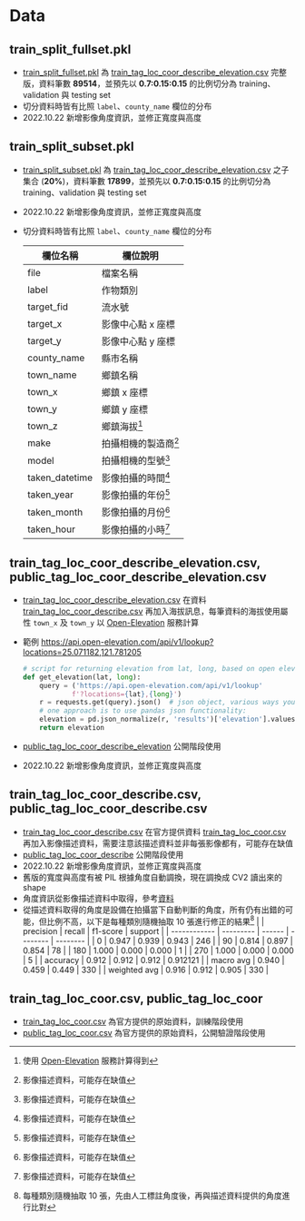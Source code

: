 # Data

## train_split_fullset.pkl
- [train_split_fullset.pkl](train_split_fullset.pkl) 為 [train_tag_loc_coor_describe_elevation.csv](train_tag_loc_coor_describe_elevation.csv) 完整版，資料筆數 **89514**，並預先以 **0.7:0.15:0.15** 的比例切分為 training、validation 與 testing set
- 切分資料時皆有比照 `label`、`county_name` 欄位的分布
- 2022.10.22 新增影像角度資訊，並修正寬度與高度


## train_split_subset.pkl
- [train_split_subset.pkl](train_split_subset.pkl) 為 [train_tag_loc_coor_describe_elevation.csv](train_tag_loc_coor_describe_elevation.csv) 之子集合 (**20%**)，資料筆數 **17899**，並預先以 **0.7:0.15:0.15** 的比例切分為 training、validation 與 testing set
- 2022.10.22 新增影像角度資訊，並修正寬度與高度
- 切分資料時皆有比照 `label`、`county_name` 欄位的分布

    | 欄位名稱        | 欄位說明             |
    | --------------- | -------------------- |
    | file            | 檔案名稱             |
    | label           | 作物類別             |
    | target\_fid     | 流水號               |
    | target\_x       | 影像中心點 x 座標    |
    | target\_y       | 影像中心點 y 座標    |
    | county\_name    | 縣市名稱             |
    | town\_name      | 鄉鎮名稱             |
    | town\_x         | 鄉鎮 x 座標          |
    | town\_y         | 鄉鎮 y 座標          |
    | town\_z         | 鄉鎮海拔[^1]         |
    | make            | 拍攝相機的製造商[^2] |
    | model           | 拍攝相機的型號[^2]   |
    | taken\_datetime | 影像拍攝的時間[^2]   |
    | taken\_year     | 影像拍攝的年份[^2]   |
    | taken\_month    | 影像拍攝的月份[^2]   |
    | taken\_hour     | 影像拍攝的小時[^2]   |


[^1]: 使用 [Open-Elevation](https://open-elevation.com/) 服務計算得到  
[^2]: 影像描述資料，可能存在缺值  

## train_tag_loc_coor_describe_elevation.csv, public_tag_loc_coor_describe_elevation.csv
- [train_tag_loc_coor_describe_elevation.csv](train_tag_loc_coor_describe_elevation.csv) 在資料 [train_tag_loc_coor_describe.csv](train_tag_loc_coor_describe.csv) 再加入海拔訊息，每筆資料的海拔使用屬性 `town_x` 及 `town_y` 以 [Open-Elevation](https://open-elevation.com/) 服務計算
- 範例 https://api.open-elevation.com/api/v1/lookup?locations=25.071182,121.781205

    ```python
    # script for returning elevation from lat, long, based on open elevation data, which in turn is based on SRTM
    def get_elevation(lat, long):
        query = ('https://api.open-elevation.com/api/v1/lookup'
                f'?locations={lat},{long}')
        r = requests.get(query).json()  # json object, various ways you can extract value
        # one approach is to use pandas json functionality:
        elevation = pd.json_normalize(r, 'results')['elevation'].values[0]
        return elevation
    ```
- [public_tag_loc_coor_describe_elevation](public_tag_loc_coor_describe_elevation.csv) 公開階段使用
- 2022.10.22 新增影像角度資訊，並修正寬度與高度

## train_tag_loc_coor_describe.csv, public_tag_loc_coor_describe.csv
- [train_tag_loc_coor_describe.csv](train_tag_loc_coor_describe.csv) 在官方提供資料 [train_tag_loc_coor.csv](train_tag_loc_coor.csv) 再加入影像描述資料，需要注意該描述資料並非每張影像都有，可能存在缺值
- [public_tag_loc_coor_describe](public_tag_loc_coor_describe.csv) 公開階段使用
- 2022.10.22 新增影像角度資訊，並修正寬度與高度
- 舊版的寬度與高度有被 PIL 根據角度自動調換，現在調換成 CV2 讀出來的 shape
- 角度資訊從影像描述資料中取得，參考[資料](https://stackoverflow.com/questions/13872331/rotating-an-image-with-orientation-specified-in-exif-using-python-without-pil-in)
- 從描述資料取得的角度是設備在拍攝當下自動判斷的角度，所有仍有出錯的可能，但比例不高，以下是每種類別隨機抽取 10 張進行修正的結果[^3]
    |              | precision | recall | f1-score | support  |
    | ------------ | --------- | ------ | -------- | -------- |
    | 0            | 0.947     | 0.939  | 0.943    | 246      |
    | 90           | 0.814     | 0.897  | 0.854    | 78       |
    | 180          | 1.000     | 0.000  | 0.000    | 1        |
    | 270          | 1.000     | 0.000  | 0.000    | 5        |
    | accuracy     | 0.912     | 0.912  | 0.912    | 0.912121 |
    | macro avg    | 0.940     | 0.459  | 0.449    | 330      |
    | weighted avg | 0.916     | 0.912  | 0.905    | 330      |

[^3]: 每種類別隨機抽取 10 張，先由人工標註角度後，再與描述資料提供的角度進行比對  

## train_tag_loc_coor.csv, public_tag_loc_coor
- [train_tag_loc_coor.csv](train_tag_loc_coor.csv) 為官方提供的原始資料，訓練階段使用
- [public_tag_loc_coor.csv](train_tag_loc_coor.csv) 為官方提供的原始資料，公開驗證階段使用
